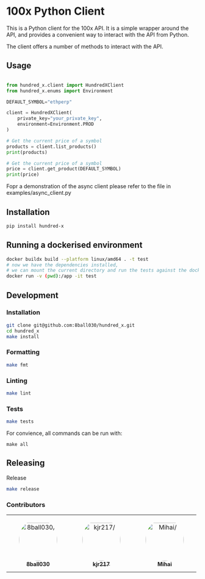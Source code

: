 # 100x Python Client

This is a Python client for the 100x API. It is a simple wrapper around the API, and provides a convenient way to interact with the API from Python.

The client offers a number of methods to interact with the API.

## Usage

```python

from hundred_x.client import HundredXClient
from hundred_x.enums import Environment

DEFAULT_SYMBOL="ethperp"

client = HundredXClient(
    private_key="your_private_key",
    environment=Environment.PROD
)

# Get the current price of a symbol
products = client.list_products()
print(products) 

# Get the current price of a symbol
price = client.get_product(DEFAULT_SYMBOL)
print(price)
```

Fopr a demonstration of the async client please refer to the file in examples/async_client.py


## Installation
```bash
pip install hundred-x
```

## Running a dockerised environment
```bash
docker buildx build --platform linux/amd64 . -t test
# now we have the dependencies installed,
# we can mount the current directory and run the tests against the dockerised environment
docker run -v (pwd):/app -it test
```


## Development

### Installation

```bash
git clone git@github.com:8ball030/hundred_x.git
cd hundred_x
make install
```

### Formatting

```bash
make fmt
```

### Linting

```bash
make lint
```

### Tests

```bash
make tests
```

For convience, all commands can be run with:

```
make all
```

## Releasing

Release
```bash
make release
```


### Contributors

<table>
<tr>
    <td align="center" style="word-wrap: break-word; width: 150.0; height: 150.0">
        <a href=https://github.com/8ball030>
            <img src=https://avatars.githubusercontent.com/u/35799987?v=4 width="100;"  style="border-radius:50%;align-items:center;justify-content:center;overflow:hidden;padding-top:10px" alt=8ball030/>
            <br />
            <sub style="font-size:14px"><b>8ball030</b></sub>
        </a>
    </td>
    <td align="center" style="word-wrap: break-word; width: 150.0; height: 150.0">
        <a href=https://github.com/kjr217>
            <img src=https://avatars.githubusercontent.com/u/55159119?v=4 width="100;"  style="border-radius:50%;align-items:center;justify-content:center;overflow:hidden;padding-top:10px" alt=kjr217/>
            <br />
            <sub style="font-size:14px"><b>kjr217</b></sub>
        </a>
    </td>
    <td align="center" style="word-wrap: break-word; width: 150.0; height: 150.0">
        <a href=https://github.com/wakamex>
            <img src=https://avatars.githubusercontent.com/u/16990562?v=4 width="100;"  style="border-radius:50%;align-items:center;justify-content:center;overflow:hidden;padding-top:10px" alt=Mihai/>
            <br />
            <sub style="font-size:14px"><b>Mihai</b></sub>
        </a>
    </td>
</tr>
</table>

